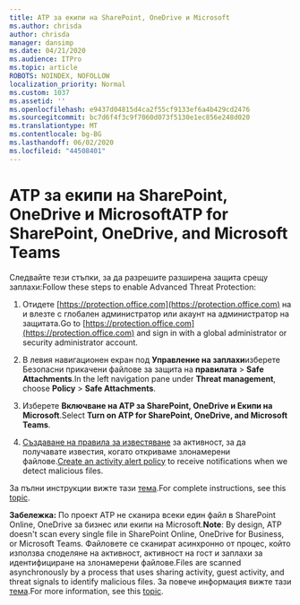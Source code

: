 ```yaml
---
title: ATP за екипи на SharePoint, OneDrive и Microsoft
ms.author: chrisda
author: chrisda
manager: dansimp
ms.date: 04/21/2020
ms.audience: ITPro
ms.topic: article
ROBOTS: NOINDEX, NOFOLLOW
localization_priority: Normal
ms.custom: 1037
ms.assetid: ''
ms.openlocfilehash: e9437d04815d4ca2f55cf9133ef6a4b429cd2476
ms.sourcegitcommit: bc7d6f4f3c9f7060d073f5130e1ec856e248d020
ms.translationtype: MT
ms.contentlocale: bg-BG
ms.lasthandoff: 06/02/2020
ms.locfileid: "44508401"
---
```

# <a name="atp-for-sharepoint-onedrive-and-microsoft-teams"></a><span data-ttu-id="ba730-102">ATP за екипи на SharePoint, OneDrive и Microsoft</span><span class="sxs-lookup"><span data-stu-id="ba730-102">ATP for SharePoint, OneDrive, and Microsoft Teams</span></span>

<span data-ttu-id="ba730-103">Следвайте тези стъпки, за да разрешите разширена защита срещу заплахи:</span><span class="sxs-lookup"><span data-stu-id="ba730-103">Follow these steps to enable Advanced Threat Protection:</span></span>

1. <span data-ttu-id="ba730-104">Отидете [https://protection.office.com](https://protection.office.com) на и влезте с глобален администратор или акаунт на администратор на защитата.</span><span class="sxs-lookup"><span data-stu-id="ba730-104">Go to [https://protection.office.com](https://protection.office.com) and sign in with a global administrator or security administrator account.</span></span>

2. <span data-ttu-id="ba730-105">В левия навигационен екран под **Управление на заплахи**изберете Безопасни прикачени файлове за защита на **правилата** \> **Safe Attachments**.</span><span class="sxs-lookup"><span data-stu-id="ba730-105">In the left navigation pane under **Threat management**, choose **Policy** \> **Safe Attachments**.</span></span>

3. <span data-ttu-id="ba730-106">Изберете **Включване на ATP за SharePoint, OneDrive и Екипи на Microsoft**.</span><span class="sxs-lookup"><span data-stu-id="ba730-106">Select **Turn on ATP for SharePoint, OneDrive, and Microsoft Teams**.</span></span>

4. <span data-ttu-id="ba730-107">[Създаване на правила за известяване](https://docs.microsoft.com/microsoft-365/compliance/create-activity-alerts) за активност, за да получавате известия, когато откриваме злонамерени файлове.</span><span class="sxs-lookup"><span data-stu-id="ba730-107">[Create an activity alert policy](https://docs.microsoft.com/microsoft-365/compliance/create-activity-alerts) to receive notifications when we detect malicious files.</span></span>

<span data-ttu-id="ba730-108">За пълни инструкции вижте тази [тема](https://docs.microsoft.com/microsoft-365/security/office-365-security/turn-on-atp-for-spo-odb-and-teams).</span><span class="sxs-lookup"><span data-stu-id="ba730-108">For complete instructions, see this [topic](https://docs.microsoft.com/microsoft-365/security/office-365-security/turn-on-atp-for-spo-odb-and-teams).</span></span>

<span data-ttu-id="ba730-109">**Забележка:** По проект ATP не сканира всеки един файл в SharePoint Online, OneDrive за бизнес или екипи на Microsoft.</span><span class="sxs-lookup"><span data-stu-id="ba730-109">**Note**: By design, ATP doesn't scan every single file in SharePoint Online, OneDrive for Business, or Microsoft Teams.</span></span> <span data-ttu-id="ba730-110">Файловете се сканират асинхронно от процес, който използва споделяне на активност, активност на гост и заплахи за идентифициране на злонамерени файлове.</span><span class="sxs-lookup"><span data-stu-id="ba730-110">Files are scanned asynchronously by a process that uses sharing activity, guest activity, and threat signals to identify malicious files.</span></span> <span data-ttu-id="ba730-111">За повече информация вижте тази [тема](https://docs.microsoft.com/microsoft-365/security/office-365-security/atp-for-spo-odb-and-teams).</span><span class="sxs-lookup"><span data-stu-id="ba730-111">For more information, see this [topic](https://docs.microsoft.com/microsoft-365/security/office-365-security/atp-for-spo-odb-and-teams).</span></span>
